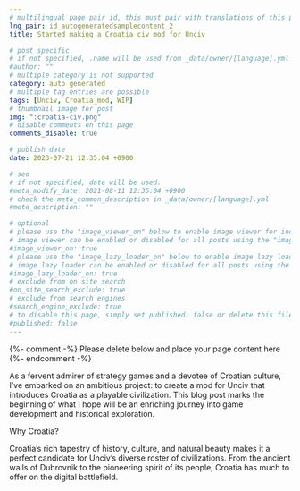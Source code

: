 ```yaml
---
# multilingual page pair id, this must pair with translations of this page. (This name must be unique)
lng_pair: id_autogeneratedsamplecontent_2
title: Started making a Croatia civ mod for Unciv

# post specific
# if not specified, .name will be used from _data/owner/[language].yml
#author: ""
# multiple category is not supported
category: auto generated
# multiple tag entries are possible
tags: [Unciv, Croatia_mod, WIP]
# thumbnail image for post
img: ":croatia-civ.png"
# disable comments on this page
comments_disable: true

# publish date
date: 2023-07-21 12:35:04 +0900

# seo
# if not specified, date will be used.
#meta_modify_date: 2021-08-11 12:35:04 +0900
# check the meta_common_description in _data/owner/[language].yml
#meta_description: ""

# optional
# please use the "image_viewer_on" below to enable image viewer for individual pages or posts (_posts/ or [language]/_posts folders).
# image viewer can be enabled or disabled for all posts using the "image_viewer_posts: true" setting in _data/conf/main.yml.
#image_viewer_on: true
# please use the "image_lazy_loader_on" below to enable image lazy loader for individual pages or posts (_posts/ or [language]/_posts folders).
# image lazy loader can be enabled or disabled for all posts using the "image_lazy_loader_posts: true" setting in _data/conf/main.yml.
#image_lazy_loader_on: true
# exclude from on site search
#on_site_search_exclude: true
# exclude from search engines
#search_engine_exclude: true
# to disable this page, simply set published: false or delete this file
#published: false
---
```


{%- comment -%} Please delete below and place your page content here {%- endcomment -%}

As a fervent admirer of strategy games and a devotee of Croatian culture, I’ve embarked on an ambitious project: to create a mod for Unciv that introduces Croatia as a playable civilization. This blog post marks the beginning of what I hope will be an enriching journey into game development and historical exploration.

Why Croatia?

Croatia’s rich tapestry of history, culture, and natural beauty makes it a perfect candidate for Unciv’s diverse roster of civilizations. From the ancient walls of Dubrovnik to the pioneering spirit of its people, Croatia has much to offer on the digital battlefield.
